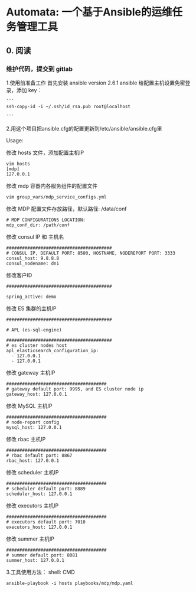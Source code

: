 # Automata: 一个基于Ansible的运维任务管理工具

## 0. 阅读

### 维护代码，提交到 gitlab

1.使用前准备工作
  首先安装 ansible version 2.6.1
  ansible 给配置主机设置免密登录，添加 key：
  
    ```
    ssh-copy-id -i ~/.ssh/id_rsa.pub root@localhost
  
    ```
  2.用这个项目把ansible.cfg的配置更新到/etc/ansible/ansible.cfg里
  
  Usage:
  
  修改 hosts 文件，添加配置主机IP
  ```
  vim hosts
  [mdp]
  127.0.0.1
  
  ```
  修改 mdp 容器内各服务组件的配置文件
  ```
  vim group_vars/mdp_service_configs.yml
  
  ```
  修改 MDP 配置文件存放路径，默认路径: /data/conf
  ```
  # MDP CONFIGURATIONS LOCATION:
  mdp_conf_dir: /path/conf
  
  ```
  修改 consul IP  和  主机名
  ```
  ########################################
  # CONSUL IP, DEFAULT PORT: 8500, HOSTNAME, NODEREPORT PORT: 3333
  consul_host: 9.8.8.8
  consul_nodename: dn1
  
  ```
  修改客户ID
  ```
  ########################################
  
  spring_active: demo
  
  ```
  修改 ES 集群的主机IP
  ```
  ########################################
  
  # APL (es-sql-engine)
  
  ########################################
  # es cluster nodes host
  apl_elasticsearch_configuration_ip: 
    - 127.0.0.1
    - 127.0.0.1
  
  ```
  修改 gateway 主机IP
  ```
  ######################################
  # gateway default port: 9995, and ES cluster node ip 
  gateway_host: 127.0.0.1 
  
  ```
  修改 MySQL 主机IP
  ```
  ######################################
  # node-report config 
  mysql_host: 127.0.0.1
  
  ```
  修改 rbac 主机IP
  ```
  ######################################
  # rbac default port: 8867
  rbac_host: 127.0.0.1
  
  ```
  修改 scheduler 主机IP
  ```
  ######################################
  # scheduler default port: 8889
  scheduler_host: 127.0.0.1
  
  ```
  修改 executors 主机IP
  ```
  ######################################
  # executors default port: 7010
  executors_host: 127.0.0.1
  
  ```
  修改 summer 主机IP
  ```
  ######################################
  # summer default port: 8081
  summer_host: 127.0.0.1
  
  ```
3.工具使用方法：
  shell: CMD
  ```
  ansible-playbook -i hosts playbooks/mdp/mdp.yaml 
  
  ```
  
